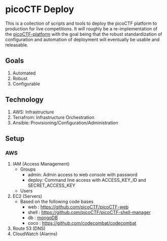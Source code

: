 # picoCTF Deploy

This is a collection of scripts and tools to deploy the picoCTF platform to production for live competitions. It will roughly be a re-implementation of the [picoCTF-platform](https://github.com/picoCTF/picoCTF-platform) with the goal being that the robust standardization of configuration and automation of deployment will eventually be usable and releasable.

## Goals
1. Automated
2. Robust
3. Configurable

## Technology
1. AWS: Infrastructure
2. Terrafrom: Infrastructure Orchestration
3. Ansible: Provisioning/Configuration/Administration

## Setup

### AWS
1. IAM (Access Management)
    - Groups
        - admin: Admin access to web console with password
        - deploy: Command line access with ACCESS_KEY_ID and SECRET_ACCESS_KEY
    - Users
2. EC2 (Servers)
   - Based on the following code bases
        - web : <https://github.com/picoCTF/picoCTF-web>
        - shell : <https://github.com/picoCTF/picoCTF-shell-manager>
        - db : [mongoDB](https://docs.mongodb.org/ecosystem/platforms/amazon-ec2/)
        - coco : <https://github.com/codecombat/codecombat>
3. Route 53 (DNS)
4. CloudWatch (Alarms)
